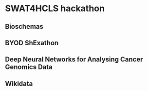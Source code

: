 # SWAT4HCLS hackathon

## Bioschemas


## BYOD ShExathon

## Deep Neural Networks for Analysing Cancer Genomics Data

## Wikidata
